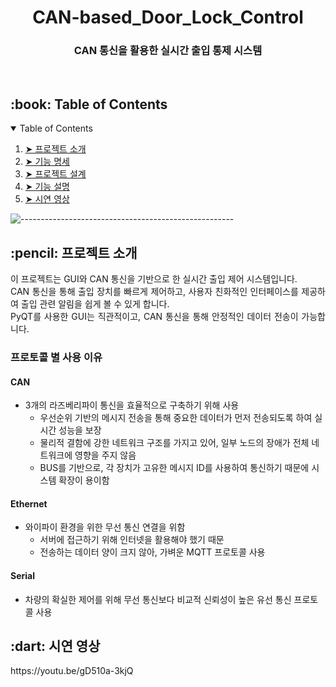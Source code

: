 <h1 align="center"> CAN-based_Door_Lock_Control </h1>
<h3 align="center"> CAN 통신을 활용한 실시간 출입 통제 시스템  </h3>  

<br>

<!-- TABLE OF CONTENTS -->
<h2 id="table-of-contents"> :book: Table of Contents</h2>

<details open="open">
  <summary>Table of Contents</summary>
  <ol>
    <li><a href="#about-the-project"> ➤ 프로젝트 소개</a></li>
    <li><a href="#prerequisites"> ➤ 기능 명세</a></li>
    <li><a href="#folder-structure"> ➤ 프로젝트 설계</a></li>
    <li><a href="#dataset"> ➤ 기능 설명</a></li>
    <li><a href="#roadmap"> ➤ 시연 영상</a></li>
  </ol>
</details>

![-----------------------------------------------------](https://raw.githubusercontent.com/andreasbm/readme/master/assets/lines/rainbow.png)

<!-- ABOUT THE PROJECT -->
<h2 id="about-the-project"> :pencil: 프로젝트 소개</h2>

<p align="justify"> 
이 프로젝트는 GUI와 CAN 통신을 기반으로 한 실시간 출입 제어 시스템입니다. <br>
CAN 통신을 통해 출입 장치를 빠르게 제어하고, 사용자 친화적인 인터페이스를 제공하여 출입 관련 알림을 쉽게 볼 수 있게 합니다. 
  <br>PyQT를 사용한 GUI는 직관적이고, CAN 통신을 통해 안정적인 데이터 전송이 가능합니다.
</p>

### 프로토콜 별 사용 이유

#### CAN
* 3개의 라즈베리파이 통신을 효율적으로 구축하기 위해 사용
  * 우선순위 기반의 메시지 전송을 통해 중요한 데이터가 먼저 전송되도록 하여 실시간 성능을 보장
  * 물리적 결함에 강한 네트워크 구조를 가지고 있어, 일부 노드의 장애가 전체 네트워크에 영향을 주지 않음
  * BUS를 기반으로, 각 장치가 고유한 메시지 ID를 사용하여 통신하기 때문에 시스템 확장이 용이함

#### Ethernet
- 와이파이 환경을 위한 무선 통신 연결을 위함
    - 서버에 접근하기 위해 인터넷을 활용해야 했기 때문
    - 전송하는 데이터 양이 크지 않아, 가벼운 MQTT 프로토콜 사용

#### Serial
* 차량의 확실한 제어를 위해 무선 통신보다 비교적 신뢰성이 높은 유선 통신 프로토콜 사용



<!-- ROADMAP -->
<h2 id="roadmap"> :dart: 시연 영상</h2>
https://youtu.be/gD510a-3kjQ


